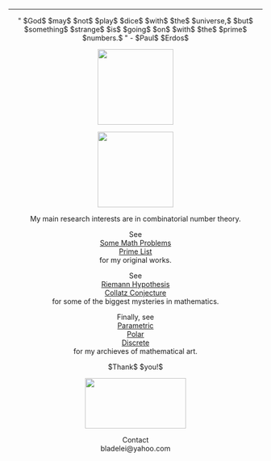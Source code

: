 ***
<p align="center"> " $God$ $may$ $not$ $play$ $dice$ $with$ $the$ $universe,$ $but$ $something$ $strange$ $is$ $going$ $on$ $with$ $the$ $prime$ $numbers.$ " - $Paul$ $Erdos$ <p/>

<p align="center"><img src= "https://user-images.githubusercontent.com/66701331/211238293-02def3eb-2f5e-4e03-99a8-fff09296c070.png" width="150" height="150" ></p>
<p align="center"><img src= "https://user-images.githubusercontent.com/66701331/218329588-7b291f06-e776-42e8-b97c-726a0a839a29.gif" width="150" height="150" ></p>


<p align="center"> My main research interests are in combinatorial number theory. </p>

<p align="center">
See
<br/>
<a href="https://bladezhenlei.github.io/Original-Problems/"> Some Math Problems </a>
<br/>
<a href="https://bladezhenlei.github.io/Prime-List/"> Prime List </a>
<br/>
for my original works.
</p>

<p align="center">
See 
<br/>
<a href="https://bladezhenlei.github.io/Riemann-Hypothesis/"> Riemann Hypothesis</a>
<br/>
<a href="https://bladezhenlei.github.io/Collatz-Conjecture/"> Collatz Conjecture</a>
<br/>  
for some of the biggest mysteries in mathematics. 
</p>

<p align="center">
Finally, see
<br/>
<a href="https://bladezhenlei.github.io/Gallery-Parametric/"> Parametric </a>
<br/>
<a href="https://bladezhenlei.github.io/Gallery-Polar/"> Polar </a>
<br/>
<a href="https://bladezhenlei.github.io/Gallery-Discrete/"> Discrete </a>
<br/>
for my archieves of mathematical art.
</p>

<p align="center">
$Thank$ $you!$

<p align="center"><img src= "https://user-images.githubusercontent.com/66701331/197359528-a0eaeaa1-1595-47c3-8720-d504fcf6c6e7.png" width="200" height="100" ></p>

</p>

<p align="center">
Contact
<br/>
bladelei@yahoo.com
</p>

<html lang="en">
<head>
<meta http-equiv="content-type" content="text/html; charset=utf-8">
<script type="text/javascript" charset="utf-8" src="
https://cdn.mathjax.org/mathjax/latest/MathJax.js?config=TeX-AMS-MML_HTMLorMML,
https://vincenttam.github.io/javascripts/MathJaxLocal.js"></script>
</head>
